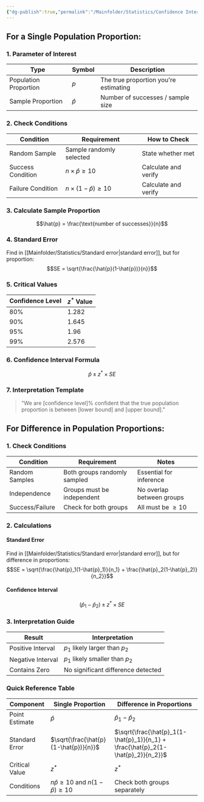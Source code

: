 ```yaml
---
{"dg-publish":true,"permalink":"/Mainfolder/Statistics/Confidence Interval for proportions/"}
---
```


## For a Single Population Proportion:

### 1. Parameter of Interest
| Type                  | Symbol    | Description                           |
| --------------------- | --------- | ------------------------------------- |
| Population Proportion | $p$       | The true proportion you're estimating |
| Sample Proportion     | $\hat{p}$ | Number of successes / sample size     |

### 2. Check Conditions
| Condition | Requirement | How to Check |
|-----------|-------------|--------------|
| Random Sample | Sample randomly selected | State whether met |
| Success Condition | $n \times \hat{p} \geq 10$ | Calculate and verify |
| Failure Condition | $n \times (1-\hat{p}) \geq 10$ | Calculate and verify |

### 3. Calculate Sample Proportion
$$\hat{p} = \frac{\text{number of successes}}{n}$$

### 4. Standard Error
Find in [[Mainfolder/Statistics/Standard error\|standard error]], but for proportion:
$$SE = \sqrt{\frac{\hat{p}(1-\hat{p})}{n}}$$

### 5. Critical Values
| Confidence Level | $z^*$ Value |
|-----------------|-------------|
| 80% | 1.282 |
| 90% | 1.645 |
| 95% | 1.96 |
| 99% | 2.576 |

### 6. Confidence Interval Formula
$$\hat{p} \pm z^* \times SE$$

### 7. Interpretation Template
> "We are [confidence level]% confident that the true population proportion is between [lower bound] and [upper bound]."

## For Difference in Population Proportions:

### 1. Check Conditions
| Condition | Requirement | Notes |
|-----------|-------------|-------|
| Random Samples | Both groups randomly sampled | Essential for inference |
| Independence | Groups must be independent | No overlap between groups |
| Success/Failure | Check for both groups | All must be $\geq 10$ |

### 2. Calculations

#### Standard Error
Find in [[Mainfolder/Statistics/Standard error\|standard error]], but for difference in proportions:
$$SE = \sqrt{\frac{\hat{p}_1(1-\hat{p}_1)}{n_1} + \frac{\hat{p}_2(1-\hat{p}_2)}{n_2}}$$

#### Confidence Interval
$$(\hat{p}_1 - \hat{p}_2) \pm z^* \times SE$$

### 3. Interpretation Guide
| Result | Interpretation |
|--------|---------------|
| Positive Interval | $p_1$ likely larger than $p_2$ |
| Negative Interval | $p_1$ likely smaller than $p_2$ |
| Contains Zero | No significant difference detected |

### Quick Reference Table
| Component | Single Proportion | Difference in Proportions |
|-----------|------------------|-------------------------|
| Point Estimate | $\hat{p}$ | $\hat{p}_1 - \hat{p}_2$ |
| Standard Error | $\sqrt{\frac{\hat{p}(1-\hat{p})}{n}}$ | $\sqrt{\frac{\hat{p}_1(1-\hat{p}_1)}{n_1} + \frac{\hat{p}_2(1-\hat{p}_2)}{n_2}}$ |
| Critical Value | $z^*$ | $z^*$ |
| Conditions | $n\hat{p} \geq 10$ and $n(1-\hat{p}) \geq 10$ | Check both groups separately |

